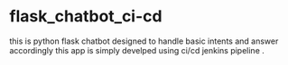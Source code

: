 # flask_chatbot_ci-cd
this is python flask chatbot designed to handle basic intents and answer accordingly this app is simply develped  using ci/cd jenkins pipeline .
